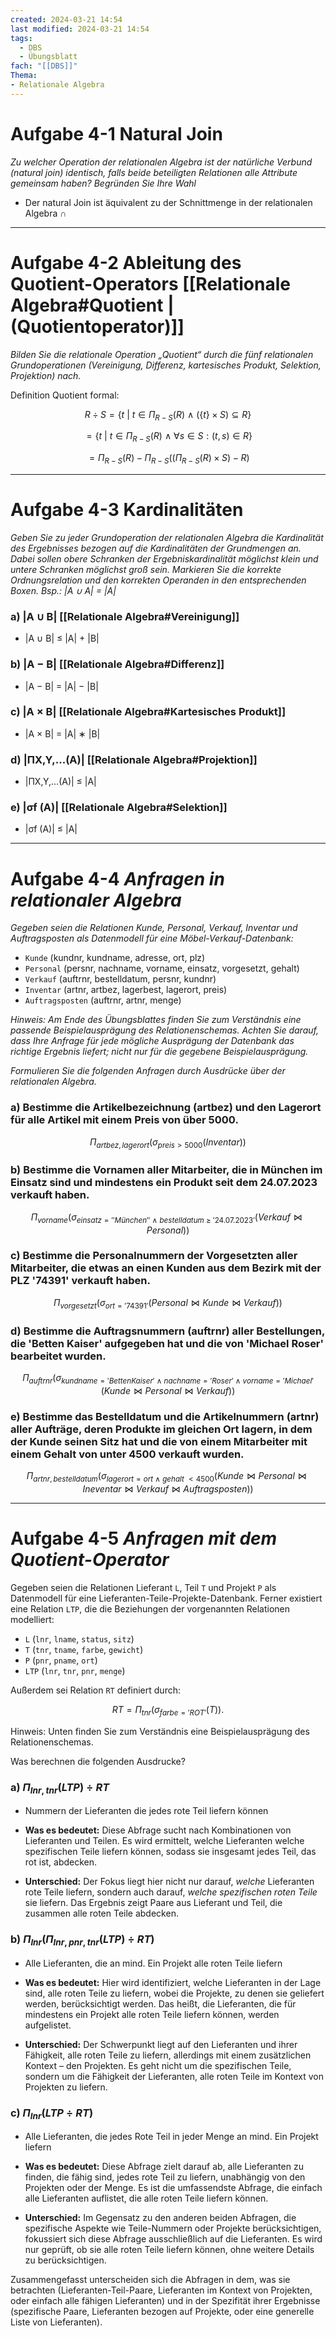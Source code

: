 ```yaml
---
created: 2024-03-21 14:54
last modified: 2024-03-21 14:54
tags:
  - DBS
  - Übungsblatt
fach: "[[DBS]]"
Thema:
- Relationale Algebra
---
```


# Aufgabe 4-1 **Natural Join**

*Zu welcher Operation der relationalen Algebra ist der natürliche Verbund (natural join) identisch, falls beide beteiligten Relationen alle Attribute gemeinsam haben? Begründen Sie Ihre Wahl*

- Der natural Join ist äquivalent zu der Schnittmenge in der relationalen Algebra $\cap$ 

--- 

# Aufgabe 4-2 **Ableitung des Quotient-Operators** [[Relationale Algebra#Quotient | (Quotientoperator)]]

*Bilden Sie die relationale Operation „Quotient“ durch die fünf relationalen Grundoperationen (Vereinigung, Differenz, kartesisches Produkt, Selektion, Projektion) nach.*

Definition Quotient formal:

$$R \div S = \{ t \ | \ t \in \Pi_{R-S}(R) \ \land \ (\{t\} \times S) \subseteq R \}$$

$$= \{ t \ | \ t \in \Pi_{R-S}(R) \ \land \ \forall s \in S: (t, s) \in R \}$$

$$= \Pi_{R-S}(R) - \Pi_{R-S}((\Pi_{R-S}(R) \times S) - R)$$

---

# Aufgabe 4-3 **Kardinalitäten**

*Geben Sie zu jeder Grundoperation der relationalen Algebra die Kardinalität des Ergebnisses bezogen auf die Kardinalitäten der Grundmengen an. Dabei sollen obere Schranken der Ergebniskardinalität möglichst klein und untere Schranken möglichst groß sein. Markieren Sie die korrekte Ordnungsrelation und den korrekten Operanden in den entsprechenden Boxen.*
*Bsp.: |A ∪ A| = |A|*

### a) |A ∪ B| [[Relationale Algebra#Vereinigung]]
- |A ∪ B|  ≤  |A| + |B|

### b) |A − B| [[Relationale Algebra#Differenz]]
- |A − B| = |A| − |B|

### c) |A × B| [[Relationale Algebra#Kartesisches Produkt]]
- |A × B| =  |A| ∗ |B|

### d) |ΠX,Y,...(A)| [[Relationale Algebra#Projektion]]
- |ΠX,Y,...(A)| ≤  |A|

### e) |σf (A)| [[Relationale Algebra#Selektion]]
- |σf (A)| ≤ |A|

--- 

# Aufgabe 4-4 *Anfragen in relationaler Algebra*

*Gegeben seien die Relationen Kunde, Personal, Verkauf, Inventar und Auftragsposten als Datenmodell für eine Möbel-Verkauf-Datenbank:*

- `Kunde` (kundnr, kundname, adresse, ort, plz)
- `Personal` (persnr, nachname, vorname, einsatz, vorgesetzt, gehalt)
- `Verkauf` (auftrnr, bestelldatum, persnr, kundnr)
- `Inventar` (artnr, artbez, lagerbest, lagerort, preis)
- `Auftragsposten` (auftrnr, artnr, menge)

*Hinweis: Am Ende des Übungsblattes finden Sie zum Verständnis eine passende Beispielausprägung des Relationenschemas. Achten Sie darauf, dass Ihre Anfrage für jede mögliche Ausprägung der Datenbank das richtige Ergebnis liefert; nicht nur für die gegebene Beispielausprägung.*

*Formulieren Sie die folgenden Anfragen durch Ausdrücke über der relationalen Algebra.*

### a) Bestimme die Artikelbezeichnung (artbez) und den Lagerort für alle Artikel mit einem Preis von über 5000.

$$\Pi_{artbez,lagerort}(\sigma_{preis>5000}(Inventar))$$

### b) Bestimme die Vornamen aller Mitarbeiter, die in München im Einsatz sind und mindestens ein Produkt seit dem 24.07.2023 verkauft haben.

$$\Pi_{vorname}(\sigma_{einsatz = ''München'' \  \land \ bestelldatum \  \ge \ '24.07.2023' }(Verkauf \bowtie Personal ))$$
### c) Bestimme die Personalnummern der Vorgesetzten aller Mitarbeiter, die etwas an einen Kunden aus dem Bezirk mit der PLZ '74391' verkauft haben.
$$\Pi_{vorgesetzt}(\sigma_{ort = '74391' }(Personal \bowtie Kunde \bowtie Verkauf))$$
### d) Bestimme die Auftragsnummern (auftrnr) aller Bestellungen, die 'Betten Kaiser' aufgegeben hat und die von 'Michael Roser' bearbeitet wurden.

$$\Pi_{auftrnr}(\sigma_{kundname = 'Betten Kaiser' \ \land \ nachname = 'Roser' \ \land \ vorname = 'Michael'}(Kunde \bowtie Personal \bowtie Verkauf ))$$
### e) Bestimme das Bestelldatum und die Artikelnummern (artnr) aller Aufträge, deren Produkte im gleichen Ort lagern, in dem der Kunde seinen Sitz hat und die von einem Mitarbeiter mit einem Gehalt von unter 4500 verkauft wurden.

$$\Pi_{artnr,bestelldatum}(\sigma_{lagerort = ort \ \land \ gehalt \  \lt 4500 }(Kunde \bowtie Personal \bowtie Ineventar \bowtie Verkauf \bowtie Auftragsposten))$$

---

# Aufgabe 4-5 *Anfragen mit dem Quotient-Operator*

Gegeben seien die Relationen Lieferant `L`, Teil `T` und Projekt `P` als Datenmodell für eine Lieferanten-Teile-Projekte-Datenbank. Ferner existiert eine Relation `LTP`, die die Beziehungen der vorgenannten Relationen modelliert:

- `L` (`lnr`, `lname`, `status`, `sitz`) 
- `T` (`tnr`, `tname`, `farbe`, `gewicht`)
- `P` (`pnr`, `pname`, `ort`) 
- `LTP` (`lnr`, `tnr`, `pnr`, `menge`)

Außerdem sei Relation `RT` definiert durch: 

$$RT = \Pi_{tnr}(\sigma_{farbe='ROT'}(T)).$$

Hinweis: Unten finden Sie zum Verständnis eine Beispielausprägung des Relationenschemas.

Was berechnen die folgenden Ausdrucke?

### a) $\Pi_{lnr,tnr}(LTP) \div RT$
- Nummern der Lieferanten die jedes rote Teil liefern können

- **Was es bedeutet:** Diese Abfrage sucht nach Kombinationen von Lieferanten und Teilen. Es wird ermittelt, welche Lieferanten welche spezifischen Teile liefern können, sodass sie insgesamt jedes Teil, das rot ist, abdecken.

- **Unterschied:** Der Fokus liegt hier nicht nur darauf, _welche_ Lieferanten rote Teile liefern, sondern auch darauf, _welche spezifischen roten Teile_ sie liefern. Das Ergebnis zeigt Paare aus Lieferant und Teil, die zusammen alle roten Teile abdecken.

###  b) $\Pi_{lnr}(\Pi_{lnr,pnr,tnr}(LTP) \div RT)$
- Alle Lieferanten, die an mind. Ein Projekt alle roten Teile liefern

- **Was es bedeutet:** Hier wird identifiziert, welche Lieferanten in der Lage sind, alle roten Teile zu liefern, wobei die Projekte, zu denen sie geliefert werden, berücksichtigt werden. Das heißt, die Lieferanten, die für mindestens ein Projekt alle roten Teile liefern können, werden aufgelistet.

- **Unterschied:** Der Schwerpunkt liegt auf den Lieferanten und ihrer Fähigkeit, alle roten Teile zu liefern, allerdings mit einem zusätzlichen Kontext – den Projekten. Es geht nicht um die spezifischen Teile, sondern um die Fähigkeit der Lieferanten, alle roten Teile im Kontext von Projekten zu liefern.
###  c) $\Pi_{lnr}(LTP \div RT)$
- Alle Lieferanten, die jedes Rote Teil in jeder Menge an mind. Ein Projekt liefern

- **Was es bedeutet:** Diese Abfrage zielt darauf ab, alle Lieferanten zu finden, die fähig sind, jedes rote Teil zu liefern, unabhängig von den Projekten oder der Menge. Es ist die umfassendste Abfrage, die einfach alle Lieferanten auflistet, die alle roten Teile liefern können.

- **Unterschied:** Im Gegensatz zu den anderen beiden Abfragen, die spezifische Aspekte wie Teile-Nummern oder Projekte berücksichtigen, fokussiert sich diese Abfrage ausschließlich auf die Lieferanten. Es wird nur geprüft, ob sie alle roten Teile liefern können, ohne weitere Details zu berücksichtigen.


Zusammengefasst unterscheiden sich die Abfragen in dem, was sie betrachten (Lieferanten-Teil-Paare, Lieferanten im Kontext von Projekten, oder einfach alle fähigen Lieferanten) und in der Spezifität ihrer Ergebnisse (spezifische Paare, Lieferanten bezogen auf Projekte, oder eine generelle Liste von Lieferanten).
